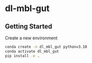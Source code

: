 # dl-mbl-gut

## Getting Started

Create a new environment
```bash
conda create -n dl_mbl_gut python=3.10
conda activate dl_mbl_gut
pip install -e .
```
